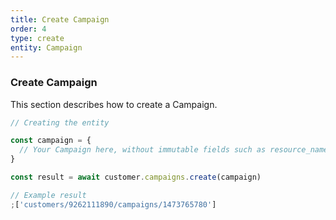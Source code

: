 ```yaml
---
title: Create Campaign
order: 4
type: create
entity: Campaign
---
```


### Create Campaign

This section describes how to create a Campaign.

```javascript
// Creating the entity

const campaign = {
  // Your Campaign here, without immutable fields such as resource_name
}

const result = await customer.campaigns.create(campaign)
```

```javascript
// Example result
;['customers/9262111890/campaigns/1473765780']
```
